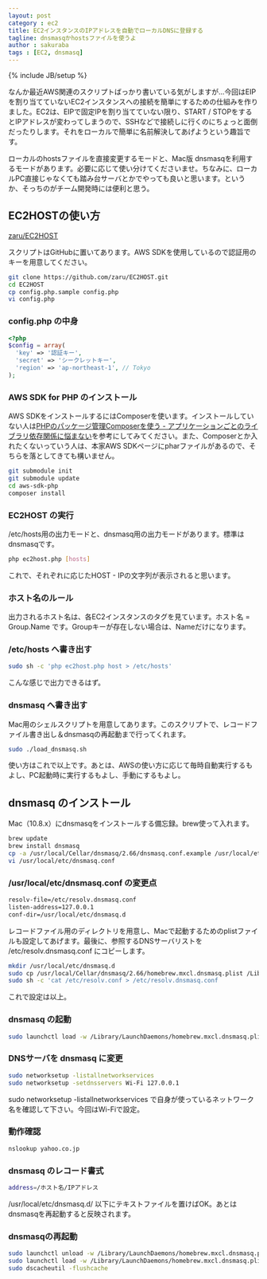 ```yaml
---
layout: post
category : ec2
title: EC2インスタンスのIPアドレスを自動でローカルDNSに登録する
tagline: dnsmasqかhostsファイルを使うよ
author : sakuraba
tags : [EC2, dnsmasq]
---
```

{% include JB/setup %}

なんか最近AWS関連のスクリプトばっかり書いている気がしますが…今回はEIPを割り当てていないEC2インスタンスへの接続を簡単にするための仕組みを作りました。EC2は、EIPで固定IPを割り当てていない限り、START / STOPをするとIPアドレスが変わってしまうので、SSHなどで接続しに行くのにちょっと面倒だったりします。それをローカルで簡単に名前解決してあげようという趣旨です。

ローカルのhostsファイルを直接変更するモードと、Mac版 dnsmasqを利用するモードがあります。必要に応じて使い分けてくださいませ。ちなみに、ローカルPC直接じゃなくても踏み台サーバとかでやっても良いと思います。というか、そっちのがチーム開発時には便利と思う。

## EC2HOSTの使い方

[zaru/EC2HOST](https://github.com/zaru/EC2HOST)

スクリプトはGitHubに置いてあります。AWS SDKを使用しているので認証用のキーを用意してください。

```bash
git clone https://github.com/zaru/EC2HOST.git
cd EC2HOST
cp config.php.sample config.php
vi config.php
```

### config.php の中身

```php
<?php
$config = array(
  'key' => '認証キー',
  'secret' => 'シークレットキー',
  'region' => 'ap-northeast-1', // Tokyo
);
```

### AWS SDK for PHP のインストール

AWS SDKをインストールするにはComposerを使います。インストールしていない人は[PHPのパッケージ管理Composerを使う - アプリケーションごとのライブラリ依存関係に悩まない](http://tech.basicinc.jp/php/2013/08/18/php_composer/)を参考にしてみてください。また、Composerとか入れたくないっていう人は、本家AWS SDKページにpharファイルがあるので、そちらを落としてきても構いません。

```bash
git submodule init
git submodule update
cd aws-sdk-php
composer install
```

### EC2HOST の実行

/etc/hosts用の出力モードと、dnsmasq用の出力モードがあります。標準はdnsmasqです。

```bash
php ec2host.php [hosts]
```

これで、それぞれに応じたHOST - IPの文字列が表示されると思います。

### ホスト名のルール

出力されるホスト名は、各EC2インスタンスのタグを見ています。ホスト名 = Group.Name です。Groupキーが存在しない場合は、Nameだけになります。

### /etc/hosts へ書き出す

```bash
sudo sh -c 'php ec2host.php host > /etc/hosts'
```

こんな感じで出力できるはず。

### dnsmasq へ書き出す

Mac用のシェルスクリプトを用意してあります。このスクリプトで、レコードファイル書き出し＆dnsmasqの再起動まで行ってくれます。

```bash
sudo ./load_dnsmasq.sh
```

使い方はこれで以上です。あとは、AWSの使い方に応じて毎時自動実行するもよし、PC起動時に実行するもよし、手動にするもよし。

## dnsmasq のインストール

Mac（10.8.x）にdnsmasqをインストールする備忘録。brew使って入れます。

```bash
brew update
brew install dnsmasq
cp -a /usr/local/Cellar/dnsmasq/2.66/dnsmasq.conf.example /usr/local/etc/dnsmasq.conf
vi /usr/local/etc/dnsmasq.conf
```

### /usr/local/etc/dnsmasq.conf の変更点

```bash
resolv-file=/etc/resolv.dnsmasq.conf
listen-address=127.0.0.1
conf-dir=/usr/local/etc/dnsmasq.d
```

レコードファイル用のディレクトリを用意し、Macで起動するためのplistファイルも設定してあげます。最後に、参照するDNSサーバリストを /etc/resolv.dnsmasq.conf にコピーします。

```bash
mkdir /usr/local/etc/dnsmasq.d
sudo cp /usr/local/Cellar/dnsmasq/2.66/homebrew.mxcl.dnsmasq.plist /Library/LaunchDaemons
sudo sh -c 'cat /etc/resolv.conf > /etc/resolv.dnsmasq.conf
```

これで設定は以上。

### dnsmasq の起動

```bash
sudo launchctl load -w /Library/LaunchDaemons/homebrew.mxcl.dnsmasq.plist
```

### DNSサーバを dnsmasq に変更

```bash
sudo networksetup -listallnetworkservices
sudo networksetup -setdnsservers Wi-Fi 127.0.0.1
```

sudo networksetup -listallnetworkservices で自身が使っているネットワーク名を確認して下さい。今回はWi-Fiで設定。

### 動作確認

```bash
nslookup yahoo.co.jp
```

### dnsmasq のレコード書式

```bash
address=/ホスト名/IPアドレス
```

/usr/local/etc/dnsmasq.d/ 以下にテキストファイルを置けばOK。あとはdnsmasqを再起動すると反映されます。

### dnsmasqの再起動

```bash
sudo launchctl unload -w /Library/LaunchDaemons/homebrew.mxcl.dnsmasq.plist
sudo launchctl load -w /Library/LaunchDaemons/homebrew.mxcl.dnsmasq.plist
sudo dscacheutil -flushcache
```